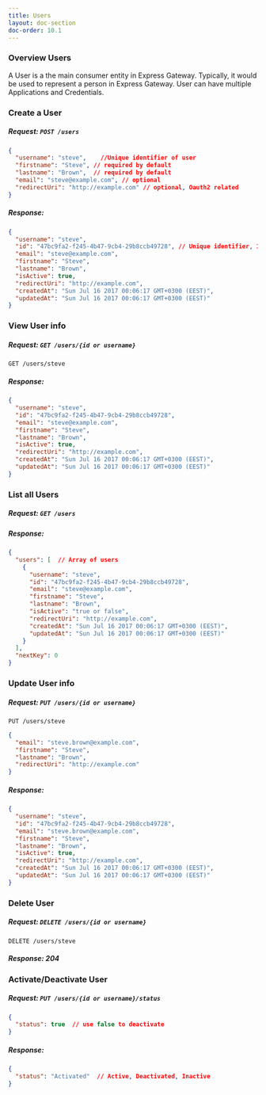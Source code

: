 ```yaml
---
title: Users
layout: doc-section
doc-order: 10.1
---
```


### Overview Users

A User is a the main consumer entity in Express Gateway. Typically, it would be used to represent a person in Express Gateway.
User can have multiple Applications  and Credentials.


### Create a User
##### Request: `POST /users`

```json
{
  "username": "steve",    //Unique identifier of user
  "firstname": "Steve", // required by default 
  "lastname": "Brown",  // required by default 
  "email": "steve@example.com", // optional
  "redirectUri": "http://example.com" // optional, Oauth2 related  
}
```
##### Response:
```json
{
  "username": "steve",
  "id": "47bc9fa2-f245-4b47-9cb4-29b8ccb49728", // Unique identifier, 1-1 relation to username
  "email": "steve@example.com",
  "firstname": "Steve",
  "lastname": "Brown",
  "isActive": true, 
  "redirectUri": "http://example.com",
  "createdAt": "Sun Jul 16 2017 00:06:17 GMT+0300 (EEST)",
  "updatedAt": "Sun Jul 16 2017 00:06:17 GMT+0300 (EEST)"
}
```

### View User info

##### Request: `GET /users/{id or username}` 
`GET /users/steve` 

##### Response:
```json
{
  "username": "steve",
  "id": "47bc9fa2-f245-4b47-9cb4-29b8ccb49728", 
  "email": "steve@example.com",
  "firstname": "Steve",
  "lastname": "Brown",
  "isActive": true, 
  "redirectUri": "http://example.com",
  "createdAt": "Sun Jul 16 2017 00:06:17 GMT+0300 (EEST)",
  "updatedAt": "Sun Jul 16 2017 00:06:17 GMT+0300 (EEST)"
}
```

### List all Users

##### Request: `GET /users`

##### Response: 
```json
{
  "users": [  // Array of users
    {
      "username": "steve",  
      "id": "47bc9fa2-f245-4b47-9cb4-29b8ccb49728",
      "email": "steve@example.com",
      "firstname": "Steve",
      "lastname": "Brown",
      "isActive": "true or false",
      "redirectUri": "http://example.com",
      "createdAt": "Sun Jul 16 2017 00:06:17 GMT+0300 (EEST)",
      "updatedAt": "Sun Jul 16 2017 00:06:17 GMT+0300 (EEST)"
    }
  ],
  "nextKey": 0  
}
```

### Update User info

##### Request: `PUT /users/{id or username}` 
`PUT /users/steve` 
```json
{
  "email": "steve.brown@example.com",
  "firstname": "Steve",
  "lastname": "Brown",
  "redirectUri": "http://example.com"
}
```

##### Response:
```json
{
  "username": "steve",
  "id": "47bc9fa2-f245-4b47-9cb4-29b8ccb49728", 
  "email": "steve.brown@example.com",
  "firstname": "Steve",
  "lastname": "Brown",
  "isActive": true, 
  "redirectUri": "http://example.com",
  "createdAt": "Sun Jul 16 2017 00:06:17 GMT+0300 (EEST)",
  "updatedAt": "Sun Jul 16 2017 00:06:17 GMT+0300 (EEST)"
}
```

### Delete User

##### Request: `DELETE /users/{id or username}` 
`DELETE /users/steve` 

##### Response: 204


### Activate/Deactivate User
##### Request: `PUT /users/{id or username}/status`
```json
{
  "status": true  // use false to deactivate
}  
```

##### Response:
```json
{
  "status": "Activated"  // Active, Deactivated, Inactive
}
```